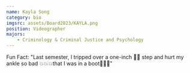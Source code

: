 ```yaml
---
name: Kayla Song
category: bio
imgsrc: assets/Board2023/KAYLA.png
position: Videographer
majors:
    - Criminology & Criminal Justice and Psychology
---
```


Fun Fact: "Last semester, I tripped over a one-inch ☝🏻 step and hurt my ankle so bad 💥💥💥that I was in a boot👢👢👢"
